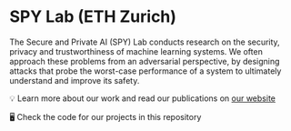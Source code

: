 # SPY Lab (ETH Zurich)

The Secure and Private AI (SPY) Lab conducts research on the security, privacy and trustworthiness of machine learning systems. We often approach these problems from an adversarial perspective, by designing attacks that probe the worst-case performance of a system to ultimately understand and improve its safety.

💡 Learn more about our work and read our publications on [our website](https://spylab.ai)

🖥️ Check the code for our projects in this repository
